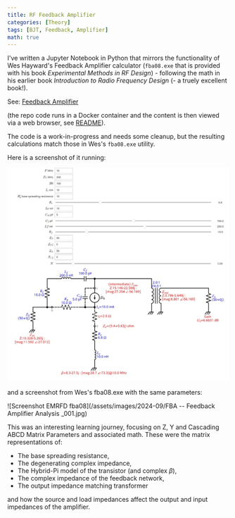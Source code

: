 ```yaml
---
title: RF Feedback Amplifier
categories: [Theory]
tags: [BJT, Feedback, Amplifier]
math: true
---
```


I've written a Jupyter Notebook in Python that mirrors the functionality of Wes Hayward's Feedback Amplifier calculator
(`fba08.exe` that is provided with his book _Experimental Methods in RF Design_) - following the math in his earlier book _Introduction to Radio Frequency Design_ (- a truely excellent book!).

See: [Feedback Amplifier](https://github.com/M0YCX/ycx_rf_notebooks/blob/master/Amplifiers/feedback/Feedback%20Amplifier.ipynb)

(the repo code runs in a Docker container and the content is then viewed via a web browser, see [README](https://github.com/M0YCX/ycx_rf_notebooks/blob/master/README.md)).

The code is a work-in-progress and needs some cleanup, but the resulting calculations match those in Wes's `fba08.exe` utility.

Here is a screenshot of it running:

![Screenshot Feedback Amplifier Notebook](/assets/images/2024-09/fba_notebook_screenshot.jpg)

and a screenshot from Wes's fba08.exe with the same parameters:

![Screenshot EMRFD fba08](/assets/images/2024-09/FBA -- Feedback Amplifier Analysis _001.jpg)

This was an interesting learning journey, focusing on Z, Y and Cascading ABCD Matrix Parameters and associated math.
These were the matrix representations of:

* The base spreading resistance,
* The degenerating complex impedance,
* The Hybrid-Pi model of the transistor (and complex $\beta$),
* The complex impedance of the feedback network,
* The output impedance matching transformer

and how the source and load impedances affect the output and input impedances of the amplifier.

